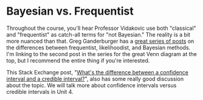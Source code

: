 # Bayesian vs. Frequentist

Throughout the course, you'll hear Professor Vidakovic use both "classical" and "frequentist" as catch-all terms for "not Bayesian." The reality is a bit more nuanced than that. Greg Ganderburger has a [great series of posts](https://gandenberger.org/2014/07/28/intro-to-statistical-methods-2/) on the differences between frequentist, likelihoodist, and Bayesian methods. I'm linking to the second post in the series for the great Venn diagram at the top, but I recommend the entire thing if you're interested.


This Stack Exchange post, "[What's the difference between a confidence interval and a credible interval?](https://stats.stackexchange.com/questions/2272/whats-the-difference-between-a-confidence-interval-and-a-credible-interval)", also has some really good discussion about the topic. We will talk more about confidence intervals versus credible intervals in Unit 4.
